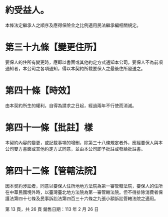 # 約受益人。

本條法定繼承人之順序及應得保險金之比例適用民法繼承編相關規定。

# 第三十九條【變更住所】

要保人的住所有變更時，應即以書面或其他約定方式通知本公司。要保人不為前項通知者，本公司之各項通知，得以本契約所載要保人之最後住所發送之。

# 第四十條【時效】

由本契約所生的權利，自得為請求之日起，經過兩年不行使而消滅。

# 第四十一條【批註】樣

本契約內容的變更，或記載事項的增刪，除第三十八條規定者外，應經要保人與本公司雙方書面或其他約定方式同意，並由本公司即予批註或發給批註書。

# 第四十二條【管轄法院】

因本契約涉訟者，同意以要保人住所地地方法院為第一審管轄法院，要保人的住所在中華民國境外時，以臺灣臺北地方法院為第一審管轄法院。但不得排除消費者保護法第四十七條及民事訴訟法第四百三十六條之九張小額訴訟管轄法院之適用。

第 13 頁，共 26 頁 銷售日期：113 年 2 月 26 日